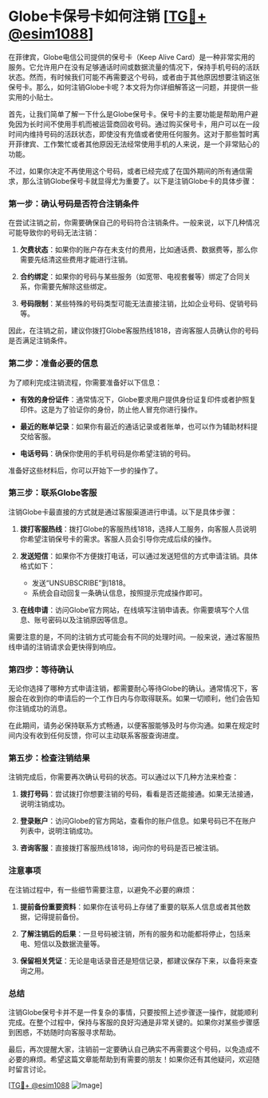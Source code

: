 # Globe卡保号卡如何注销 [[TG💪+ @esim1088](https://t.me/s/esim1088)]

在菲律宾，Globe电信公司提供的保号卡（Keep Alive Card）是一种非常实用的服务。它允许用户在没有足够通话时间或数据流量的情况下，保持手机号码的活跃状态。然而，有时候我们可能不再需要这个号码，或者由于其他原因想要注销这张保号卡。那么，如何注销Globe卡呢？本文将为你详细解答这一问题，并提供一些实用的小贴士。

首先，让我们简单了解一下什么是Globe保号卡。保号卡的主要功能是帮助用户避免因为长时间不使用手机而被运营商回收号码。通过购买保号卡，用户可以在一段时间内维持号码的活跃状态，即使没有充值或者使用任何服务。这对于那些暂时离开菲律宾、工作繁忙或者其他原因无法经常使用手机的人来说，是一个非常贴心的功能。

不过，如果你决定不再使用这个号码，或者已经完成了在国外期间的所有通信需求，那么注销Globe保号卡就显得尤为重要了。以下是注销Globe卡的具体步骤：

### **第一步：确认号码是否符合注销条件**

在尝试注销之前，你需要确保自己的号码符合注销条件。一般来说，以下几种情况可能导致你的号码无法注销：

1. **欠费状态**：如果你的账户存在未支付的费用，比如通话费、数据费等，那么你需要先结清这些费用才能进行注销。
   
2. **合约绑定**：如果你的号码与某些服务（如宽带、电视套餐等）绑定了合同关系，你需要先解除这些绑定。

3. **号码限制**：某些特殊的号码类型可能无法直接注销，比如企业号码、促销号码等。

因此，在注销之前，建议你拨打Globe客服热线1818，咨询客服人员确认你的号码是否满足注销条件。

### **第二步：准备必要的信息**

为了顺利完成注销流程，你需要准备好以下信息：

- **有效的身份证件**：通常情况下，Globe要求用户提供身份证复印件或者护照复印件。这是为了验证你的身份，防止他人冒充你进行操作。
  
- **最近的账单记录**：如果你有最近的通话记录或者账单，也可以作为辅助材料提交给客服。

- **电话号码**：确保你使用的手机号码是你希望注销的号码。

准备好这些材料后，你可以开始下一步的操作了。

### **第三步：联系Globe客服**

注销Globe卡最直接的方式就是通过客服渠道进行申请。以下是具体步骤：

1. **拨打客服热线**：拨打Globe的客服热线1818，选择人工服务，向客服人员说明你希望注销保号卡的需求。客服人员会引导你完成后续的操作。

2. **发送短信**：如果你不方便拨打电话，可以通过发送短信的方式申请注销。具体格式如下：
   - 发送“UNSUBSCRIBE”到1818。
   - 系统会自动回复一条确认信息，按照提示完成操作即可。

3. **在线申请**：访问Globe官方网站，在线填写注销申请表。你需要填写个人信息、账号密码以及注销原因等信息。

需要注意的是，不同的注销方式可能会有不同的处理时间。一般来说，通过客服热线申请的注销请求会更快得到响应。

### **第四步：等待确认**

无论你选择了哪种方式申请注销，都需要耐心等待Globe的确认。通常情况下，客服会在收到你的申请后的一个工作日内与你取得联系。如果一切顺利，他们会告知你注销成功的消息。

在此期间，请务必保持联系方式畅通，以便客服能够及时与你沟通。如果在规定时间内没有收到任何反馈，你可以主动联系客服查询进度。

### **第五步：检查注销结果**

注销完成后，你需要再次确认号码的状态。可以通过以下几种方法来检查：

1. **拨打号码**：尝试拨打你想要注销的号码，看看是否还能接通。如果无法接通，说明注销成功。

2. **登录账户**：访问Globe的官方网站，查看你的账户信息。如果号码已不在账户列表中，说明注销成功。

3. **咨询客服**：直接拨打客服热线1818，询问你的号码是否已被注销。

### **注意事项**

在注销过程中，有一些细节需要注意，以避免不必要的麻烦：

1. **提前备份重要资料**：如果你在该号码上存储了重要的联系人信息或者其他数据，记得提前备份。

2. **了解注销后的后果**：一旦号码被注销，所有的服务和功能都将停止，包括来电、短信以及数据流量等。

3. **保留相关凭证**：无论是电话录音还是短信记录，都建议保存下来，以备将来查询之用。

### **总结**

注销Globe保号卡并不是一件复杂的事情，只要按照上述步骤逐一操作，就能顺利完成。在整个过程中，保持与客服的良好沟通是非常关键的。如果你对某些步骤感到困惑，不妨随时向客服寻求帮助。

最后，再次提醒大家，注销前一定要确认自己确实不再需要这个号码，以免造成不必要的麻烦。希望这篇文章能帮助到有需要的朋友！如果你还有其他疑问，欢迎随时留言讨论。

[[TG💪+ @esim1088](https://t.me/s/esim1088) ![Image](https://i.postimg.cc/4NQfJmqS/Snipaste-2025-05-13-00-14-12.png)]
